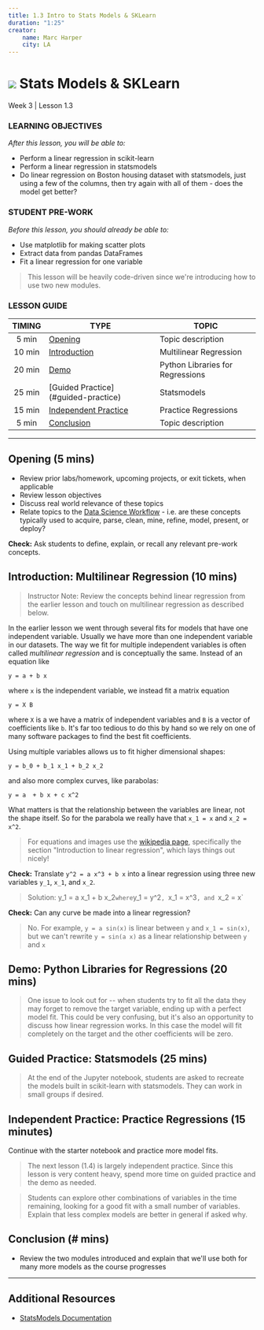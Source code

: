 ```yaml
---
title: 1.3 Intro to Stats Models & SKLearn
duration: "1:25"
creator:
    name: Marc Harper
    city: LA
---
```


# ![](https://ga-dash.s3.amazonaws.com/production/assets/logo-9f88ae6c9c3871690e33280fcf557f33.png) Stats Models & SKLearn
Week 3 | Lesson 1.3

### LEARNING OBJECTIVES
*After this lesson, you will be able to:*
- Perform a linear regression in scikit-learn
- Perform a linear regression in statsmodels
- Do linear regression on Boston housing dataset with statsmodels, just using a few of the columns, then try again with all of them - does the model get better?


### STUDENT PRE-WORK
*Before this lesson, you should already be able to:*
- Use matplotlib for making scatter plots
- Extract data from pandas DataFrames
- Fit a linear regression for one variable


> This lesson will be heavily code-driven since we're introducing how to use
two new modules.

### LESSON GUIDE
| TIMING  | TYPE  | TOPIC  |
|:-:|---|---|
| 5 min  | [Opening](#opening)  | Topic description  |
| 10 min  | [Introduction](#introduction)   | Multilinear Regression |
| 20 min  | [Demo](#demo)  | Python Libraries for Regressions  |
| 25 min  | [Guided Practice](#guided-practice<a name="opening"></a>)  | Statsmodels  |
| 15 min  | [Independent Practice](#ind-practice)  | Practice Regressions |
| 5 min  | [Conclusion](#conclusion)  | Topic description  |

---

<a name="opening"></a>
## Opening (5 mins)
- Review prior labs/homework, upcoming projects, or exit tickets, when applicable
- Review lesson objectives
- Discuss real world relevance of these topics
- Relate topics to the [Data Science Workflow](https://drive.google.com/file/d/0Bx2SHQGVqWasOGY4dE95OFVvZjQ/view?usp=sharing) - i.e. are these concepts typically used to acquire, parse, clean, mine, refine, model, present, or deploy?

**Check:** Ask students to define, explain, or recall any relevant pre-work concepts.

<a name="introduction"></a>
## Introduction: Multilinear Regression (10 mins)

> Instructor Note: Review the concepts behind linear regression from the earlier lesson and touch on multilinear regression as described below.

In the earlier lesson we went through several fits for models that have one
independent variable. Usually we have more than one independent variable in
our datasets. The way we fit for multiple independent variables is often called
_multilinear regression_ and is conceptually the same. Instead of an equation like

```
y = a + b x
```

where `x` is the independent variable, we instead fit a matrix equation

```
y = X B
```

where `X` is a we have a matrix of independent variables and `B` is a vector
of coefficients like `b`. It's far too tedious to do this by hand so we rely on
one of many software packages to find the best fit coefficients.

Using multiple variables allows us to fit higher dimensional shapes:

```
y = b_0 + b_1 x_1 + b_2 x_2
```

and also more complex curves, like parabolas:

```
y = a  + b x + c x^2
```

What matters is that the relationship between the variables are linear, not the
shape itself. So for the parabola we really have that `x_1 = x` and `x_2 = x^2`.

> For equations and images use the [wikipedia page](https://en.wikipedia.org/wiki/Linear_regression), specifically the section "Introduction to linear regression", which lays things out nicely!

**Check:** Translate `y^2 = a x^3 + b x` into a linear regression using three new variables `y_1`, `x_1`, and `x_2`.

> Solution: y_1 = a x_1 + b x_2` where `y_1 = y^2`, `x_1 = x^3`, and `x_2 = x`

**Check:** Can any curve be made into a linear regression?

> No. For example, `y = a sin(x)` is linear between `y` and `x_1 = sin(x)`, but
we can't rewrite `y = sin(a x)` as a linear relationship between `y` and `x`

<a name="demo"></a>
## Demo: Python Libraries for Regressions (20 mins)

> One issue to look out for -- when students try to fit all the data they may
forget to remove the target variable, ending up with a perfect model fit. This
could be very confusing, but it's also an opportunity to discuss how linear
regression works. In this case the model will fit completely on the target
and the other coefficients will be zero.

<a name="guided-practice"></a>
## Guided Practice: Statsmodels (25 mins)


> At the end of the Jupyter notebook, students are asked to recreate the models
built in scikit-learn with statsmodels. They can work in small groups if
desired.

<a name="ind-practice"></a>
## Independent Practice: Practice Regressions (15 minutes)

Continue with the starter notebook and practice more model fits.

> The next lesson (1.4) is largely independent practice. Since this lesson is
very content heavy, spend more time on guided practice and the demo as needed.

> Students can explore other combinations of variables in the time remaining, looking for a good fit with a small number of variables. Explain that less complex models are better in general if asked why.


<a name="conclusion"></a>
## Conclusion (# mins)
- Review the two modules introduced and explain that we'll use both for many more
models as the course progresses

***

## Additional Resources

- [StatsModels Documentation](http://statsmodels.sourceforge.net)
